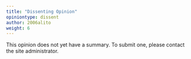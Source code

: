 ```yaml
---
title: "Dissenting Opinion"
opiniontype: dissent
author: 2006alito
weight: 6
---
```

This opinion does not yet have a summary. To submit one, please contact the site administrator.